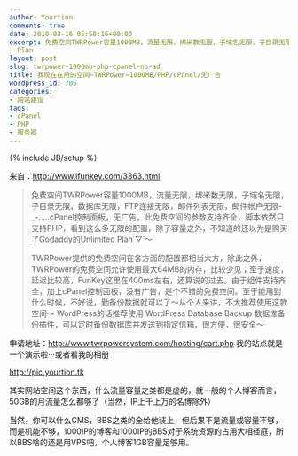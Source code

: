 ```yaml
---
author: Yourtion
comments: true
date: 2010-03-16 05:50:16+00:00
excerpt: 免费空间TWRPower容量1000MB，流量无限，绑米数无限，子域名无限，子目录无限，数据库无限，FTP连接无限，邮件列表无限，邮件帐户无限-_-…..cPanel控制面板，无广告，此免费空间的参数支持齐全，脚本依然只支持PHP，看到这么多无限的配置，除了容量之外，不知道的还以为是购买了Godaddy的Unlimited
  Plan
layout: post
slug: twrpower-1000mb-php-cpanel-no-ad
title: 我现在在用的空间~TWRPower–1000MB/PHP/cPanel/无广告
wordpress_id: 705
categories:
- 网站建设
tags:
- cPanel
- PHP
- 服务器
---
```

{% include JB/setup %}

来自：http://www.ifunkey.com/3363.html


<blockquote>免费空间TWRPower容量1000MB，流量无限，绑米数无限，子域名无限，子目录无限，数据库无限，FTP连接无限，邮件列表无限，邮件帐户无限-_-…..cPanel控制面板，无广告，此免费空间的参数支持齐全，脚本依然只支持PHP，看到这么多无限的配置，除了容量之外，不知道的还以为是购买了Godaddy的Unlimited Plan˙▽˙～

TWRPower提供的免费空间在各方面的配置都相当大方，除此之外，TWRPower的免费空间允许使用最大64MB的内存，比较少见；至于速度，延迟比较高，FunKey这里在400ms左右，还算说的过去。由于组件支持齐全，加上cPanel控制面板，没有广告，是个不错的免费空间。至于能用到什么时候，不好说，勤备份数据就可以了～从个人来讲，不太推荐使用这款空间～
WordPress的话推荐使用 WordPress Database Backup 数据库备份插件，可以定时备份数据库并发送到指定信箱，很方便，很安全～</blockquote>


申请地址：http://www.twrpowersystem.com/hosting/cart.php
我的站点就是一个演示啦···或者看我的相册

http://pic.yourtion.tk 

其实网站空间这个东西，什么流量容量之类都是虚的，就一般的个人博客而言，50GB的月流量怎么都够了（当然，IP上千上万的名博除外）

当然，你可以什么CMS，BBS之类的全给他装上，但后果不是流量或容量不够，而是机能不够，1000IP的博客和1000IP的BBS对于系统资源的占用大相径庭，所以BBS啥的还是用VPS吧，个人博客1GB容量足够用。
